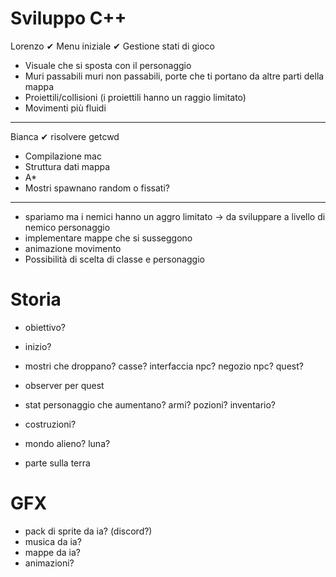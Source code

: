 # Sviluppo C++
Lorenzo
✔ Menu iniziale
✔ Gestione stati di gioco
- Visuale che si sposta con il personaggio
- Muri passabili muri non passabili, porte che ti portano da altre parti della mappa
- Proiettili/collisioni (i proiettili hanno un raggio limitato)
- Movimenti più fluidi

---

Bianca
✔ risolvere getcwd
- Compilazione mac
- Struttura dati mappa
- A*
- Mostri spawnano random o fissati?

---

- spariamo ma i nemici hanno un aggro limitato -> da sviluppare a livello di nemico personaggio
- implementare mappe che si susseggono
- animazione movimento
- Possibilità di scelta di classe e personaggio

# Storia
- obiettivo?
- inizio?
- mostri che droppano? casse? interfaccia npc? negozio npc? quest?
- observer per quest
- stat personaggio che aumentano? armi? pozioni? inventario?
- costruzioni?

- mondo alieno? luna?
- parte sulla terra


# GFX
- pack di sprite da ia? (discord?)
- musica da ia?
- mappe da ia?
- animazioni? 



